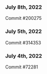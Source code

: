 ### July 8th, 2022

Commit #200275

### July 5th, 2022

Commit #314353


### July 4th, 2022

Commit #72281
